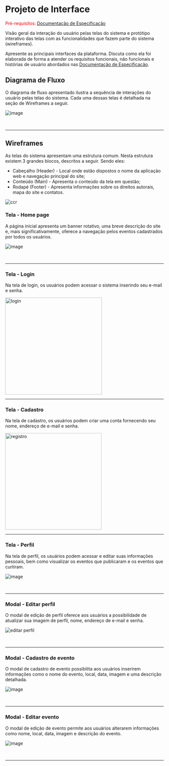 
# Projeto de Interface

<span style="color:red">Pré-requisitos: <a href="2-Especificação do Projeto.md"> Documentação de Especificação</a></span>

Visão geral da interação do usuário pelas telas do sistema e protótipo interativo das telas com as funcionalidades que fazem parte do sistema (wireframes).

 Apresente as principais interfaces da plataforma. Discuta como ela foi elaborada de forma a atender os requisitos funcionais, não funcionais e histórias de usuário abordados nas <a href="2-Especificação do Projeto.md"> Documentação de Especificação</a>.

## Diagrama de Fluxo

O diagrama de fluxo apresentado ilustra a sequência de interações do usuário pelas telas do sistema. Cada uma dessas telas é detalhada na seção de Wireframes a seguir.

![image](https://github.com/ICEI-PUC-Minas-PMV-ADS/pmv-ads-2024-1-e2-proj-int-t8-pmv-ads-2024-1-e2-roda-velha/assets/59897366/487c39db-cb80-4184-8dbd-67178408d642)

<br>
<hr>

## Wireframes

As telas do sistema apresentam uma estrutura comum. Nesta estrutura existem 3 grandes blocos, descritos a seguir. Sendo eles:
<ul>
  <li>Cabeçalho (Header) - Local onde estão dispostos o nome da aplicação web e navegação principal do site;</li>
  <li>Conteúdo (Main) - Apresenta o conteúdo da tela em questão;</li>
  <li>Rodapé (Footer) - Apresenta informações sobre os direitos autorais, mapa do site e contatos.</li>
</ul>

![ccr](https://github.com/ICEI-PUC-Minas-PMV-ADS/pmv-ads-2024-1-e2-proj-int-t8-pmv-ads-2024-1-e2-roda-velha/assets/137177277/cd23cc95-b720-4e70-bbaf-4fd6c2173806)

### Tela - Home page

A página inicial apresenta um banner rotativo, uma breve descrição do site e, mais significativamente, oferece a navegação pelos eventos cadastrados por todos os usuários.

![image](https://github.com/ICEI-PUC-Minas-PMV-ADS/pmv-ads-2024-1-e2-proj-int-t8-pmv-ads-2024-1-e2-roda-velha/assets/59897366/031402bd-32af-4460-bae4-7c08dcfd290d)


<br>
<hr>

### Tela - Login

Na tela de login, os usuários podem acessar o sistema inserindo seu e-mail e senha.

<img width="307" alt="login" src="https://github.com/ICEI-PUC-Minas-PMV-ADS/pmv-ads-2024-1-e2-proj-int-t8-pmv-ads-2024-1-e2-roda-velha/assets/137177277/8be8f11a-357d-42fa-9981-8761878ce74d">

<br>
<hr>

### Tela - Cadastro

Na tela de cadastro, os usuários podem criar uma conta fornecendo seu nome, endereço de e-mail e senha.

<img width="306" alt="registro" src="https://github.com/ICEI-PUC-Minas-PMV-ADS/pmv-ads-2024-1-e2-proj-int-t8-pmv-ads-2024-1-e2-roda-velha/assets/137177277/65845c22-8086-4ac0-98e7-2abdda53aca2">

<br>
<hr>

### Tela - Perfil

Na tela de perfil, os usuários podem acessar e editar suas informações pessoais, bem como visualizar os eventos que publicaram e os eventos que curtiram.

![image](https://github.com/ICEI-PUC-Minas-PMV-ADS/pmv-ads-2024-1-e2-proj-int-t8-pmv-ads-2024-1-e2-roda-velha/assets/59897366/ae2f509c-ed3d-40e2-8172-ba5806aca451)

<br>
<hr>

### Modal - Editar perfil

O modal de edição de perfil oferece aos usuários a possibilidade de atualizar sua imagem de perfil, nome, endereço de e-mail e senha.

![editar perfil](https://github.com/ICEI-PUC-Minas-PMV-ADS/pmv-ads-2024-1-e2-proj-int-t8-pmv-ads-2024-1-e2-roda-velha/assets/137177277/f364a13e-199e-4c5e-8bf0-e4db57246750)

<br>
<hr>

### Modal - Cadastro de evento

O modal de cadastro de evento possibilita aos usuários inserirem informações como o nome do evento, local, data, imagem e uma descrição detalhada.

![image](https://github.com/ICEI-PUC-Minas-PMV-ADS/pmv-ads-2024-1-e2-proj-int-t8-pmv-ads-2024-1-e2-roda-velha/assets/59897366/ebc0b2a8-c013-45a9-8624-63611102f70f)




<br>
<hr>

### Modal - Editar evento

O modal de edição de evento permite aos usuários alterarem informações como nome, local, data, imagem e descrição do evento.

![image](https://github.com/ICEI-PUC-Minas-PMV-ADS/pmv-ads-2024-1-e2-proj-int-t8-pmv-ads-2024-1-e2-roda-velha/assets/59897366/edd08a4d-d72f-435a-b25b-b48dc2cff22e)


<br>
<hr>
